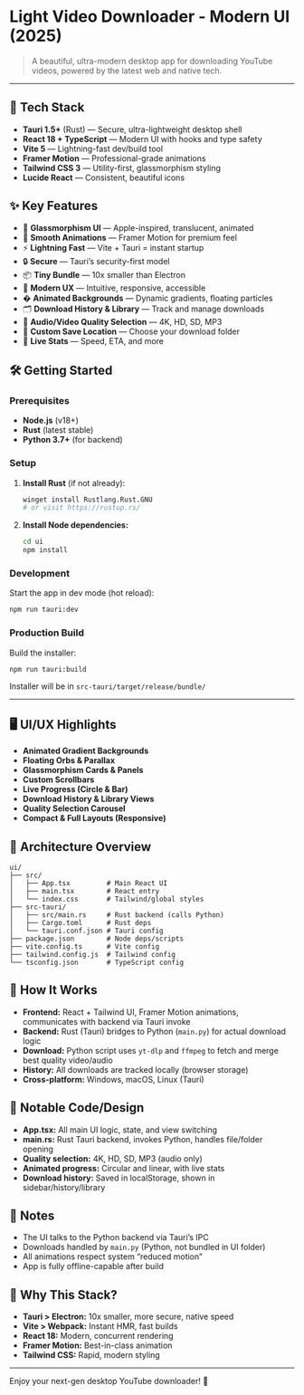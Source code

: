# Light Video Downloader - Modern UI (2025)

> A beautiful, ultra-modern desktop app for downloading YouTube videos, powered by the latest web and native tech.

---

## 🚀 Tech Stack

- **Tauri 1.5+** (Rust) — Secure, ultra-lightweight desktop shell
- **React 18 + TypeScript** — Modern UI with hooks and type safety
- **Vite 5** — Lightning-fast dev/build tool
- **Framer Motion** — Professional-grade animations
- **Tailwind CSS 3** — Utility-first, glassmorphism styling
- **Lucide React** — Consistent, beautiful icons

## ✨ Key Features

- 🎨 **Glassmorphism UI** — Apple-inspired, translucent, animated
- 🌊 **Smooth Animations** — Framer Motion for premium feel
- ⚡ **Lightning Fast** — Vite + Tauri = instant startup
- 🔒 **Secure** — Tauri’s security-first model
- 📦 **Tiny Bundle** — 10x smaller than Electron
- 🎯 **Modern UX** — Intuitive, responsive, accessible
- �️ **Animated Backgrounds** — Dynamic gradients, floating particles
- 🗂️ **Download History & Library** — Track and manage downloads
- 🎵 **Audio/Video Quality Selection** — 4K, HD, SD, MP3
- 📂 **Custom Save Location** — Choose your download folder
- 🏁 **Live Stats** — Speed, ETA, and more

## 🛠️ Getting Started

### Prerequisites

- **Node.js** (v18+)
- **Rust** (latest stable)
- **Python 3.7+** (for backend)

### Setup

1. **Install Rust** (if not already):
	```bash
	winget install Rustlang.Rust.GNU
	# or visit https://rustup.rs/
	```
2. **Install Node dependencies:**
	```bash
	cd ui
	npm install
	```

### Development

Start the app in dev mode (hot reload):

```bash
npm run tauri:dev
```

### Production Build

Build the installer:

```bash
npm run tauri:build
```
Installer will be in `src-tauri/target/release/bundle/`

---

## 🖥️ UI/UX Highlights

- **Animated Gradient Backgrounds**
- **Floating Orbs & Parallax**
- **Glassmorphism Cards & Panels**
- **Custom Scrollbars**
- **Live Progress (Circle & Bar)**
- **Download History & Library Views**
- **Quality Selection Carousel**
- **Compact & Full Layouts (Responsive)**

## 🔧 Architecture Overview

```
ui/
├── src/
│   ├── App.tsx         # Main React UI
│   ├── main.tsx        # React entry
│   └── index.css       # Tailwind/global styles
├── src-tauri/
│   ├── src/main.rs     # Rust backend (calls Python)
│   ├── Cargo.toml      # Rust deps
│   └── tauri.conf.json # Tauri config
├── package.json        # Node deps/scripts
├── vite.config.ts      # Vite config
├── tailwind.config.js  # Tailwind config
└── tsconfig.json       # TypeScript config
```

## 📝 How It Works

- **Frontend:** React + Tailwind UI, Framer Motion animations, communicates with backend via Tauri invoke
- **Backend:** Rust (Tauri) bridges to Python (`main.py`) for actual download logic
- **Download:** Python script uses `yt-dlp` and `ffmpeg` to fetch and merge best quality video/audio
- **History:** All downloads are tracked locally (browser storage)
- **Cross-platform:** Windows, macOS, Linux (Tauri)

## 🧩 Notable Code/Design

- **App.tsx:** All main UI logic, state, and view switching
- **main.rs:** Rust Tauri backend, invokes Python, handles file/folder opening
- **Quality selection:** 4K, HD, SD, MP3 (audio only)
- **Animated progress:** Circular and linear, with live stats
- **Download history:** Saved in localStorage, shown in sidebar/history/library

## 📝 Notes

- The UI talks to the Python backend via Tauri’s IPC
- Downloads handled by `main.py` (Python, not bundled in UI folder)
- All animations respect system “reduced motion”
- App is fully offline-capable after build

## 🎯 Why This Stack?

- **Tauri > Electron:** 10x smaller, more secure, native speed
- **Vite > Webpack:** Instant HMR, fast builds
- **React 18:** Modern, concurrent rendering
- **Framer Motion:** Best-in-class animation
- **Tailwind CSS:** Rapid, modern styling

---

Enjoy your next-gen desktop YouTube downloader! 🚀
